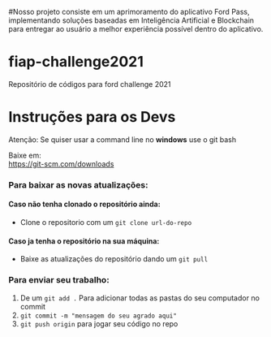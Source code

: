 #Nosso projeto consiste em um aprimoramento do aplicativo Ford Pass, implementando soluções baseadas em Inteligência Artificial e Blockchain para entregar ao usuário a melhor experiência possível dentro do aplicativo.


# fiap-challenge2021
Repositório de códigos para ford challenge 2021

# Instruções para os Devs
Atenção: Se quiser usar a command line no **windows** use o git bash

Baixe em:<br>
https://git-scm.com/downloads

### Para baixar as novas atualizações:

#### Caso não tenha clonado o repositório ainda:
 - Clone o repositorio com um `git clone url-do-repo`

#### Caso ja tenha o repositório na sua máquina:
- Baixe as atualizações do repositório dando um `git pull`
 
### Para enviar seu trabalho:
1. De um `git add .` Para adicionar todas as pastas do seu computador no commit
2. `git commit -m "mensagem do seu agrado aqui"`
3. `git push origin` para jogar seu código no repo
